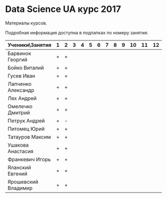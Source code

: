 # Data Science UA курс 2017

Материалы курсов.

Подробная информация доступна в подпапках по номеру занятия. 

| Ученики\Занятия       | 1 | 2 | 3 | 4 | 5 | 6 | 7 | 8 | 9 | 10 | 11 | 12 | 13 | 14 | 15 | 16 |
|-----------------------|---|---|---|---|---|---|---|---|---|----|----|----|----|----|----|----|
| Барвинок Георгий      | + | + |   |   |   |   |   |   |   |    |    |    |    |    |    |    |
| Бойко Виталий         | + | + |   |   |   |   |   |   |   |    |    |    |    |    |    |    |
| Гусев Иван            | + | + |   |   |   |   |   |   |   |    |    |    |    |    |    |    |
| Лапченко Александр    | + | + |   |   |   |   |   |   |   |    |    |    |    |    |    |    |
| Лях Андрей            | + | + |   |   |   |   |   |   |   |    |    |    |    |    |    |    |
| Омелечко Дмитрий      | + | + |   |   |   |   |   |   |   |    |    |    |    |    |    |    |
| Петрук Андрей         | + | - |   |   |   |   |   |   |   |    |    |    |    |    |    |    |
| Питомец Юрий          | + | + |   |   |   |   |   |   |   |    |    |    |    |    |    |    |
| Татауров Максим       | + | + |   |   |   |   |   |   |   |    |    |    |    |    |    |    |
| Ушакова Анастасия     | + | + |   |   |   |   |   |   |   |    |    |    |    |    |    |    |
| Франкевич Игорь       | + | + |   |   |   |   |   |   |   |    |    |    |    |    |    |    |
| Яланский Евгений      | + | + |   |   |   |   |   |   |   |    |    |    |    |    |    |    |
| Ярошевский Владимир   | + | + |   |   |   |   |   |   |   |    |    |    |    |    |    |    |
